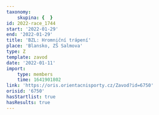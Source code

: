 ```yaml
---
taxonomy:
    skupina: {  }
id: 2022-race_1744
start: '2022-01-29'
end: '2022-01-29'
title: 'BZL: Hromniční trápení'
place: 'Blansko, ZŠ Salmova'
type: Z
template: zavod
date: '2022-01-11'
import:
    type: members
    time: 1641901802
link: 'https://oris.orientacnisporty.cz/Zavod?id=6750'
orisid: '6750'
hasStartlist: true
hasResults: true
---
```


